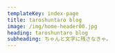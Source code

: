 ```yaml
---
templateKey: index-page
title: taroshuntaro blog
image: /img/home-header00.jpg
heading: taroshuntaro blog
subheading: ちゃんと文字に残さなきゃ。
---
```

